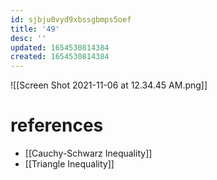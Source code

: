 ```yaml
---
id: sjbju0vyd9xbssgbmps5oef
title: '49'
desc: ''
updated: 1654530814384
created: 1654530814384
---
```

![[Screen Shot 2021-11-06 at 12.34.45 AM.png]]
# references
- [[Cauchy-Schwarz Inequality]]
- [[Triangle Inequality]]
